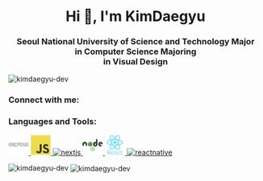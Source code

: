 <h1 align="center">Hi 👋, I'm KimDaegyu</h1>
<h3 align="center">Seoul National University of Science and Technology Major<br/>
  in Computer Science Majoring<br/>
  in Visual Design</h3>

<p align="left"> <img src="https://komarev.com/ghpvc/?username=kimdaegyu-dev&label=Profile%20views&color=0e75b6&style=flat" alt="kimdaegyu-dev" /> </p>

<h3 align="left">Connect with me:</h3>
<p align="left">
</p>

<h3 align="left">Languages and Tools:</h3>
<p align="left"> <a href="https://expressjs.com" target="_blank" rel="noreferrer"> <img src="https://raw.githubusercontent.com/devicons/devicon/master/icons/express/express-original-wordmark.svg" alt="express" width="40" height="40"/> </a> <a href="https://developer.mozilla.org/en-US/docs/Web/JavaScript" target="_blank" rel="noreferrer"> <img src="https://raw.githubusercontent.com/devicons/devicon/master/icons/javascript/javascript-original.svg" alt="javascript" width="40" height="40"/> </a> <a href="https://nextjs.org/" target="_blank" rel="noreferrer"> <img src="https://cdn.worldvectorlogo.com/logos/nextjs-2.svg" alt="nextjs" width="40" height="40"/> </a> <a href="https://nodejs.org" target="_blank" rel="noreferrer"> <img src="https://raw.githubusercontent.com/devicons/devicon/master/icons/nodejs/nodejs-original-wordmark.svg" alt="nodejs" width="40" height="40"/> </a> <a href="https://reactjs.org/" target="_blank" rel="noreferrer"> <img src="https://raw.githubusercontent.com/devicons/devicon/master/icons/react/react-original-wordmark.svg" alt="react" width="40" height="40"/> </a> <a href="https://reactnative.dev/" target="_blank" rel="noreferrer"> <img src="https://reactnative.dev/img/header_logo.svg" alt="reactnative" width="40" height="40"/> </a> </p>

<p><img align="left" src="https://github-readme-stats.vercel.app/api/top-langs?username=kimdaegyu-dev&show_icons=true&locale=en&layout=compact" alt="kimdaegyu-dev" /></p>

<p>&nbsp;<img align="center" src="https://github-readme-stats.vercel.app/api?username=kimdaegyu-dev&show_icons=true&locale=en" alt="kimdaegyu-dev" /></p>
